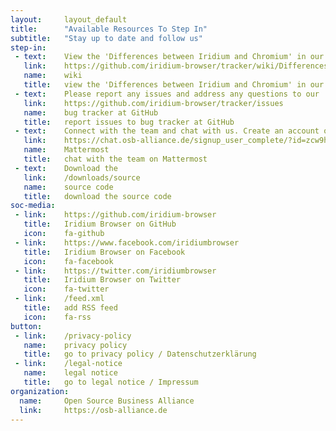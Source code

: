 ```yaml
---
layout:		layout_default
title:		"Available Resources To Step In"
subtitle:	"Stay up to date and follow us"
step-in:
 - text:	View the 'Differences between Iridium and Chromium' in our
   link:	https://github.com/iridium-browser/tracker/wiki/Differences-between-Iridium-and-Chromium
   name:	wiki
   title:	view the 'Differences between Iridium and Chromium' in our wiki
 - text:	Please report any issues and address any questions to our
   link:	https://github.com/iridium-browser/tracker/issues
   name:	bug tracker at GitHub
   title:	report issues to bug tracker at GitHub
 - text:	Connect with the team and chat with us. Create an account on our
   link:	https://chat.osb-alliance.de/signup_user_complete/?id=zcw9hio95tf15bttox3jdcsmuc
   name:	Mattermost
   title:	chat with the team on Mattermost
 - text:	Download the
   link:	/downloads/source
   name:	source code
   title:	download the source code
soc-media:
 - link:	https://github.com/iridium-browser
   title:	Iridium Browser on GitHub
   icon:	fa-github
 - link:	https://www.facebook.com/iridiumbrowser
   title:	Iridium Browser on Facebook
   icon:	fa-facebook
 - link:	https://twitter.com/iridiumbrowser
   title:	Iridium Browser on Twitter
   icon:	fa-twitter
 - link:	/feed.xml
   title:	add RSS feed
   icon:	fa-rss
button: 
 - link:	/privacy-policy
   name:	privacy policy
   title:	go to privacy policy / Datenschutzerklärung
 - link:	/legal-notice
   name:	legal notice
   title:	go to legal notice / Impressum
organization:
  name:		Open Source Business Alliance
  link:		https://osb-alliance.de
---
```

